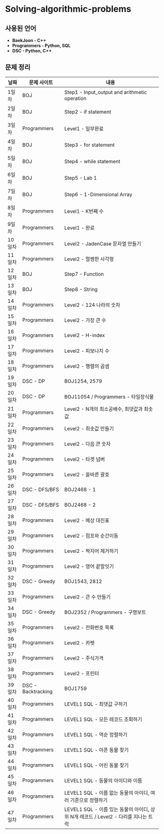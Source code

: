 # Solving-algorithmic-problems

## 사용된 언어
- **BaekJoon - C++**
- **Programmers - Python, SQL**
- **DSC - Python, C++**

## 문제 정리

|날짜|문제 사이트|내용|
|---|---|---|
|1일차|BOJ|Step1 - Input_output and arithmetic operation|
|2일차|BOJ|Step2 - if statement|
|3일차|Programmers|Level1 - 일부완료|
|4일차|BOJ|Step3 - for statement|
|5일차|BOJ|Step4 - while statement|
|6일차|BOJ|Step5 - Lab 1|
|7일차|BOJ|Step6 - 1-Dimensional Array|
|8일차|Programmers|Level1 - K번째 수|
|9일차|Programmers|Level1 - 완료|
|10일차|Programmers|Level2 - JadenCase 문자열 만들기|
|11일차|Programmers|Level2 - 멀쩡한 사각형|
|12일차|BOJ|Step7 - Function|
|13일차|BOJ|Step8 - String|
|14일차|Programmers|Level2 - 124 나라의 숫자|
|15일차|Programmers|Level2 - 가장 큰 수|
|16일차|Programmers|Level2 - H-index|
|17일차|Programmers|Level2 - 피보나치 수|
|18일차|Programmers|Level2 - 행렬의 곱셈|
|19일차|DSC - DP|BOJ1254, 2579|
|20일차|DSC - DP|BOJ11054 / Programmers - 타일장식물|
|21일차|Programmers|Level2 - N개의 최소공배수, 최댓값과 최솟값|
|22일차|Programmers|Level2 - 최솟값 만들기|
|23일차|Programmers|Level2 - 다음 큰 숫자|
|24일차|Programmers|Level2 - 타겟 넘버|
|25일차|Programmers|Level2 - 올바른 괄호|
|26일차|DSC - DFS/BFS|BOJ2468 - 1|
|27일차|DSC - DFS/BFS|BOJ2468 - 2|
|28일차|Programmers|Level2 - 예상 대진표|
|29일차|Programmers|Level2 - 점프와 순간이동|
|30일차|Programmers|Level2 - 짝지어 제거하기|
|31일차|Programmers|Level2 - 영어 끝말잇기|
|32일차|DSC - Greedy|BOJ1543, 2812|
|33일차|Programmers|Level2 - 큰 수 만들기|
|34일차|DSC - Greedy|BOJ2352 / Programmers - 구명보트|
|35일차|Programmers|Level2 - 전화번호 목록|
|36일차|Programmers|Level2 - 카펫|
|37일차|Programmers|Level2 - 주식가격|
|38일차|Programmers|Level2 - 프린터|
|39일차|DSC - Backtracking|BOJ1759|
|40일차|Programmers|LEVEL1 SQL - 최댓값 구하기|
|41일차|Programmers|LEVEL1 SQL - 모든 레코드 조회하기|
|42일차|Programmers|LEVEL1 SQL - 역순 정렬하기|
|43일차|Programmers|LEVEL1 SQL - 아픈 동물 찾기|
|44일차|Programmers|LEVEL1 SQL - 어린 동물 찾기|
|45일차|Programmers|LEVEL1 SQL - 동물의 아이디와 이름|
|46일차|Programmers|LEVEL1 SQL - 이름 없는 동물의 아이디, 여러 기준으로 정렬하기|
|47일차|Programmers|LEVEL1 SQL - 이름 있는 동물의 아이디, 상위 N개 레코드 / Level2 - 다리를 지나는 트럭|

